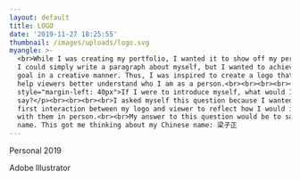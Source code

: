 ```yaml
---
layout: default
title: LOGO
date: '2019-11-27 18:25:55'
thumbnail: /images/uploads/logo.svg
myangle: >-
  <br>While I was creating my portfolio, I wanted it to show off my personality.
  I could simply write a paragraph about myself, but I wanted to achieve this
  goal in a creative manner. Thus, I was inspired to create a logo that could
  help viewers better understand who I am as a person.<br><br><br><br><p
  style="margin-left: 40px">If I were to introduce myself, what would I
  say?</p><br><br><br><br>I asked myself this question because I wanted the
  first interaction between my logo and viewer to reflect how I would interact
  with them in person.<br><br>My answer to this question would be to say my
  name. This got me thinking about my Chinese name: 梁子正
---
```

Personal 2019

Adobe Illustrator
